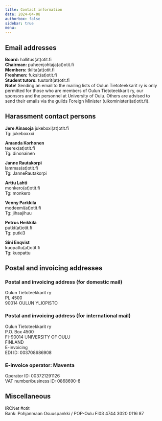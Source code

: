 ```yaml
---
title: Contact information
date: 2024-04-08
authorbox: false
sidebar: true
menu:
---
```


## Email addresses
**Board:** hallitus(at)otit.fi  
**Chairman:** puheenjohtaja(at)otit.fi  
**Members:** tkilta(at)otit.fi  
**Freshmen:** fuksit(at)otit.fi  
**Student tutors:** tuutorit(at)otit.fi  
**Note!** Sending an email to the mailing lists of Oulun Tietoteekkarit ry is only permitted for those who are members of Oulun Tietoteekkarit ry, our sponsors and the personnel at University of Oulu. Others are advised to send their emails via the guilds Foreign Minister (ulkoministeri(at)otit.fi).  

## Harassment contact persons

**Jere Ainasoja** 
jukeboxi(at)otit.fi  
Tg: jukeboxxxi  

**Amanda Korhonen**  
teerex(at)otit.fi  
Tg: dinonainen

**Janne Rautakorpi**  
lammas(at)otit.fi  
Tg: JanneRautakorpi  

**Arttu Lahti**  
monkero(at)otit.fi  
Tg: monkero  

**Venny Parkkila**  
modeemi(at)otit.fi  
Tg: jihaajihuu

**Petrus Heikkilä**  
putki(at)otit.fi  
Tg: putki3

**Sini Enqvist**  
kuopattu(at)otit.fi  
Tg: kuopattu

## Postal and invoicing addresses

### Postal and invoicing address (for domestic mail)

Oulun Tietoteekkarit ry  
PL 4500  
90014 OULUN YLIOPISTO  

### Postal and invoicing address (for international mail)

Oulun Tietoteekkarit ry  
P.O. Box 4500  
FI-90014 UNIVERSITY OF OULU  
FINLAND  
E-invoicing  
EDI ID: 003708686908  

### E-invoice operator: Maventa
Operator ID: 003721291126  
VAT number/business ID: 0868690-8  

## Miscellaneous

IRCNet #otit  
Bank: Pohjanmaan Osuuspankki / POP-Oulu FI03 4744 3020 0116 87  
